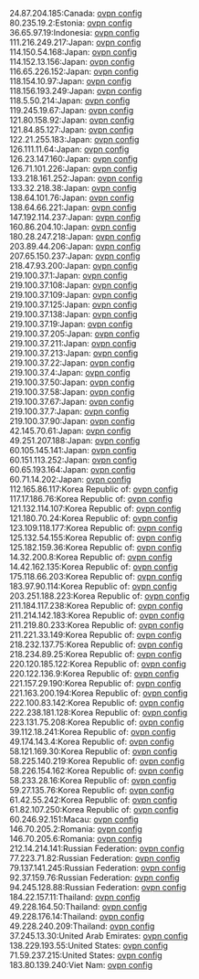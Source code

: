 24.87.204.185:Canada: [ovpn config](vpn/24_87_204_185.ovpn)  
80.235.19.2:Estonia: [ovpn config](vpn/80_235_19_2.ovpn)  
36.65.97.19:Indonesia: [ovpn config](vpn/36_65_97_19.ovpn)  
111.216.249.217:Japan: [ovpn config](vpn/111_216_249_217.ovpn)  
114.150.54.168:Japan: [ovpn config](vpn/114_150_54_168.ovpn)  
114.152.13.156:Japan: [ovpn config](vpn/114_152_13_156.ovpn)  
116.65.226.152:Japan: [ovpn config](vpn/116_65_226_152.ovpn)  
118.154.10.97:Japan: [ovpn config](vpn/118_154_10_97.ovpn)  
118.156.193.249:Japan: [ovpn config](vpn/118_156_193_249.ovpn)  
118.5.50.214:Japan: [ovpn config](vpn/118_5_50_214.ovpn)  
119.245.19.67:Japan: [ovpn config](vpn/119_245_19_67.ovpn)  
121.80.158.92:Japan: [ovpn config](vpn/121_80_158_92.ovpn)  
121.84.85.127:Japan: [ovpn config](vpn/121_84_85_127.ovpn)  
122.21.255.183:Japan: [ovpn config](vpn/122_21_255_183.ovpn)  
126.111.11.64:Japan: [ovpn config](vpn/126_111_11_64.ovpn)  
126.23.147.160:Japan: [ovpn config](vpn/126_23_147_160.ovpn)  
126.71.101.226:Japan: [ovpn config](vpn/126_71_101_226.ovpn)  
133.218.161.252:Japan: [ovpn config](vpn/133_218_161_252.ovpn)  
133.32.218.38:Japan: [ovpn config](vpn/133_32_218_38.ovpn)  
138.64.101.76:Japan: [ovpn config](vpn/138_64_101_76.ovpn)  
138.64.66.221:Japan: [ovpn config](vpn/138_64_66_221.ovpn)  
147.192.114.237:Japan: [ovpn config](vpn/147_192_114_237.ovpn)  
160.86.204.10:Japan: [ovpn config](vpn/160_86_204_10.ovpn)  
180.28.247.218:Japan: [ovpn config](vpn/180_28_247_218.ovpn)  
203.89.44.206:Japan: [ovpn config](vpn/203_89_44_206.ovpn)  
207.65.150.237:Japan: [ovpn config](vpn/207_65_150_237.ovpn)  
218.47.93.200:Japan: [ovpn config](vpn/218_47_93_200.ovpn)  
219.100.37.1:Japan: [ovpn config](vpn/219_100_37_1.ovpn)  
219.100.37.108:Japan: [ovpn config](vpn/219_100_37_108.ovpn)  
219.100.37.109:Japan: [ovpn config](vpn/219_100_37_109.ovpn)  
219.100.37.125:Japan: [ovpn config](vpn/219_100_37_125.ovpn)  
219.100.37.138:Japan: [ovpn config](vpn/219_100_37_138.ovpn)  
219.100.37.19:Japan: [ovpn config](vpn/219_100_37_19.ovpn)  
219.100.37.205:Japan: [ovpn config](vpn/219_100_37_205.ovpn)  
219.100.37.211:Japan: [ovpn config](vpn/219_100_37_211.ovpn)  
219.100.37.213:Japan: [ovpn config](vpn/219_100_37_213.ovpn)  
219.100.37.22:Japan: [ovpn config](vpn/219_100_37_22.ovpn)  
219.100.37.4:Japan: [ovpn config](vpn/219_100_37_4.ovpn)  
219.100.37.50:Japan: [ovpn config](vpn/219_100_37_50.ovpn)  
219.100.37.58:Japan: [ovpn config](vpn/219_100_37_58.ovpn)  
219.100.37.67:Japan: [ovpn config](vpn/219_100_37_67.ovpn)  
219.100.37.7:Japan: [ovpn config](vpn/219_100_37_7.ovpn)  
219.100.37.90:Japan: [ovpn config](vpn/219_100_37_90.ovpn)  
42.145.70.61:Japan: [ovpn config](vpn/42_145_70_61.ovpn)  
49.251.207.188:Japan: [ovpn config](vpn/49_251_207_188.ovpn)  
60.105.145.141:Japan: [ovpn config](vpn/60_105_145_141.ovpn)  
60.151.113.252:Japan: [ovpn config](vpn/60_151_113_252.ovpn)  
60.65.193.164:Japan: [ovpn config](vpn/60_65_193_164.ovpn)  
60.71.14.202:Japan: [ovpn config](vpn/60_71_14_202.ovpn)  
112.165.86.117:Korea Republic of: [ovpn config](vpn/112_165_86_117.ovpn)  
117.17.186.76:Korea Republic of: [ovpn config](vpn/117_17_186_76.ovpn)  
121.132.114.107:Korea Republic of: [ovpn config](vpn/121_132_114_107.ovpn)  
121.180.70.24:Korea Republic of: [ovpn config](vpn/121_180_70_24.ovpn)  
123.109.118.177:Korea Republic of: [ovpn config](vpn/123_109_118_177.ovpn)  
125.132.54.155:Korea Republic of: [ovpn config](vpn/125_132_54_155.ovpn)  
125.182.159.36:Korea Republic of: [ovpn config](vpn/125_182_159_36.ovpn)  
14.32.200.8:Korea Republic of: [ovpn config](vpn/14_32_200_8.ovpn)  
14.42.162.135:Korea Republic of: [ovpn config](vpn/14_42_162_135.ovpn)  
175.118.66.203:Korea Republic of: [ovpn config](vpn/175_118_66_203.ovpn)  
183.97.90.114:Korea Republic of: [ovpn config](vpn/183_97_90_114.ovpn)  
203.251.188.223:Korea Republic of: [ovpn config](vpn/203_251_188_223.ovpn)  
211.184.117.238:Korea Republic of: [ovpn config](vpn/211_184_117_238.ovpn)  
211.214.142.183:Korea Republic of: [ovpn config](vpn/211_214_142_183.ovpn)  
211.219.80.233:Korea Republic of: [ovpn config](vpn/211_219_80_233.ovpn)  
211.221.33.149:Korea Republic of: [ovpn config](vpn/211_221_33_149.ovpn)  
218.232.137.75:Korea Republic of: [ovpn config](vpn/218_232_137_75.ovpn)  
218.234.89.25:Korea Republic of: [ovpn config](vpn/218_234_89_25.ovpn)  
220.120.185.122:Korea Republic of: [ovpn config](vpn/220_120_185_122.ovpn)  
220.122.136.9:Korea Republic of: [ovpn config](vpn/220_122_136_9.ovpn)  
221.157.29.190:Korea Republic of: [ovpn config](vpn/221_157_29_190.ovpn)  
221.163.200.194:Korea Republic of: [ovpn config](vpn/221_163_200_194.ovpn)  
222.100.83.142:Korea Republic of: [ovpn config](vpn/222_100_83_142.ovpn)  
222.238.181.128:Korea Republic of: [ovpn config](vpn/222_238_181_128.ovpn)  
223.131.75.208:Korea Republic of: [ovpn config](vpn/223_131_75_208.ovpn)  
39.112.18.241:Korea Republic of: [ovpn config](vpn/39_112_18_241.ovpn)  
49.174.143.4:Korea Republic of: [ovpn config](vpn/49_174_143_4.ovpn)  
58.121.169.30:Korea Republic of: [ovpn config](vpn/58_121_169_30.ovpn)  
58.225.140.219:Korea Republic of: [ovpn config](vpn/58_225_140_219.ovpn)  
58.226.154.162:Korea Republic of: [ovpn config](vpn/58_226_154_162.ovpn)  
58.233.28.16:Korea Republic of: [ovpn config](vpn/58_233_28_16.ovpn)  
59.27.135.76:Korea Republic of: [ovpn config](vpn/59_27_135_76.ovpn)  
61.42.55.242:Korea Republic of: [ovpn config](vpn/61_42_55_242.ovpn)  
61.82.107.250:Korea Republic of: [ovpn config](vpn/61_82_107_250.ovpn)  
60.246.92.151:Macau: [ovpn config](vpn/60_246_92_151.ovpn)  
146.70.205.2:Romania: [ovpn config](vpn/146_70_205_2.ovpn)  
146.70.205.6:Romania: [ovpn config](vpn/146_70_205_6.ovpn)  
212.14.214.141:Russian Federation: [ovpn config](vpn/212_14_214_141.ovpn)  
77.223.71.82:Russian Federation: [ovpn config](vpn/77_223_71_82.ovpn)  
79.137.141.245:Russian Federation: [ovpn config](vpn/79_137_141_245.ovpn)  
92.37.159.76:Russian Federation: [ovpn config](vpn/92_37_159_76.ovpn)  
94.245.128.88:Russian Federation: [ovpn config](vpn/94_245_128_88.ovpn)  
184.22.157.11:Thailand: [ovpn config](vpn/184_22_157_11.ovpn)  
49.228.164.50:Thailand: [ovpn config](vpn/49_228_164_50.ovpn)  
49.228.176.14:Thailand: [ovpn config](vpn/49_228_176_14.ovpn)  
49.228.240.209:Thailand: [ovpn config](vpn/49_228_240_209.ovpn)  
37.245.13.30:United Arab Emirates: [ovpn config](vpn/37_245_13_30.ovpn)  
138.229.193.55:United States: [ovpn config](vpn/138_229_193_55.ovpn)  
71.59.237.215:United States: [ovpn config](vpn/71_59_237_215.ovpn)  
183.80.139.240:Viet Nam: [ovpn config](vpn/183_80_139_240.ovpn)  
